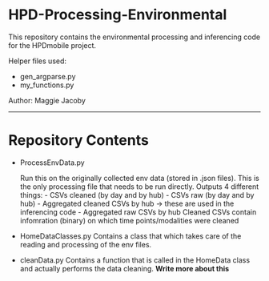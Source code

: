 # HPD-Processing-Environmental

This repository contains the environmental processing and inferencing code for the HPDmobile project.

Helper files used: 
- gen_argparse.py
- my_functions.py

Author: Maggie Jacoby

---
# Repository Contents

- ProcessEnvData.py
    
    Run this on the originally collected env data (stored in .json files). This is the only processing file that needs to be run directly.  Outputs 4 different things:
        - CSVs cleaned (by day and by hub)
        - CSVs raw (by day and by hub)
        - Aggregated cleaned CSVs by hub -> these are used in the inferencing code
        - Aggregated raw CSVs by hub
    Cleaned CSVs contain infomration (binary) on which time points/modalities were cleaned

- HomeDataClasses.py
    Contains a class that which takes care of the reading and processing of the env files.

- cleanData.py
    Contains a function that is called in the HomeData class and actually performs the data cleaning. **Write more about this**

